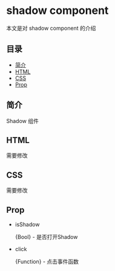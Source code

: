# shadow component
本文是对 shadow component 的介绍

## 目录
- [简介](#introduction)
- [HTML](#HTML)
- [CSS](#CSS)
- [Prop](#Prop)

<h2 id="introduction">简介</h2>

Shadow 组件

<h2 id="HTML">HTML</h2>

需要修改

<h2 id="CSS">CSS</h2>

需要修改

<h2 id="Prop">Prop</h2>

- isShadow

  {Bool} - 是否打开Shadow

- click

  {Function} - 点击事件函数
